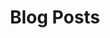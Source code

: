 ---
title: "Blog Posts"
description: "A list of Bennytek's blog posts."

cascade:
  showEdit: false
  showSummary: true
---